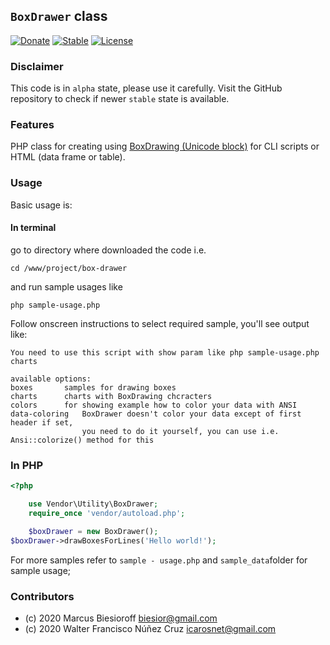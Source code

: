 ## `BoxDrawer` class

[![Donate](https://img.shields.io/static/v1?label=Donate&message=PayPal.me/biesior&color=brightgreen)](https://www.paypal.me/biesior/4.99EUR)
[![Stable](https://img.shields.io/static/v1?label=alpha&message=0.0.10&color=blue)](https://github.com/biesior/box-drawer/tree/0.0.10-alpha)
[![License](https://img.shields.io/static/v1?label=license&message=GPL-3-or-later&color=yellowgreen)](https://en.wikipedia.org/wiki/GNU_General_Public_License#Version_3)

### Disclaimer

This code is in `alpha` state, please use it carefully. Visit the GitHub repository to check if newer `stable` state is available.

### Features

PHP class for creating using [BoxDrawing (Unicode block)](https://en.wikipedia.org/wiki/Box_Drawing_(Unicode_block)) for CLI scripts or HTML (data frame or table).

### Usage

Basic usage is:

#### In terminal
go to directory where downloaded the code i.e.

```
cd /www/project/box-drawer
```

and run sample usages like

```
php sample-usage.php
```

Follow onscreen instructions to select required sample, you'll see output like:

```
You need to use this script with show param like php sample-usage.php charts

available options:
boxes		samples for drawing boxes
charts		charts with BoxDrawing chcracters
colors		for showing example how to color your data with ANSI
data-coloring	BoxDrawer doesn't color your data except of first header if set,
                you need to do it yourself, you can use i.e. Ansi::colorize() method for this
```

### In PHP
```php
<?php

    use Vendor\Utility\BoxDrawer;
    require_once 'vendor/autoload.php';

    $boxDrawer = new BoxDrawer();
$boxDrawer->drawBoxesForLines('Hello world!');
```

For more samples refer to `sample - usage.php` and `sample_data`folder for sample usage;

### Contributors
- (c) 2020 Marcus Biesioroff biesior@gmail.com
- (c) 2020 Walter Francisco Núñez Cruz icarosnet@gmail.com
